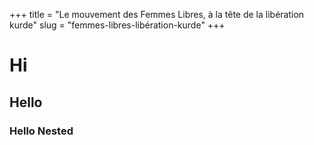 +++
title = "Le mouvement des Femmes Libres, à la tête de la libération kurde"
slug = "femmes-libres-libération-kurde"
+++

# Hi

## Hello

### Hello Nested
